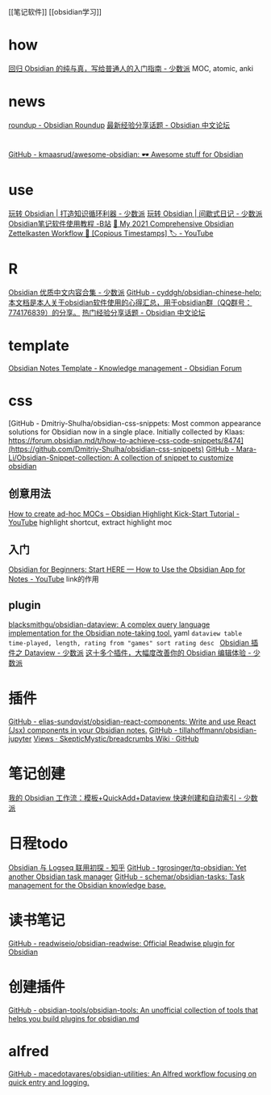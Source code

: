 [[笔记软件]]
[[obsidian学习]]

# how
[回归 Obsidian 的纯与真，写给普通人的入门指南 - 少数派](https://sspai.com/post/72697)
	MOC, atomic, anki
# news
[roundup - Obsidian Roundup](https://www.obsidianroundup.org/tag/roundup/)
[最新经验分享话题 - Obsidian 中文论坛](https://forum-zh.obsidian.md/c/8-category/8)
#
[GitHub - kmaasrud/awesome-obsidian: 🕶️ Awesome stuff for Obsidian](https://github.com/kmaasrud/awesome-obsidian)
# use
[玩转 Obsidian | 打造知识循环利器 - 少数派](https://sspai.com/post/62414)
[玩转 Obsidian | 间歇式日记 - 少数派](https://sspai.com/post/63674)
[Obsidian笔记软件使用教程 -B站](https://www.bilibili.com/video/BV1Vz4y1r7ur?p=11)
[👑️ My 2021 Comprehensive Obsidian Zettelkasten Workflow 👑️ [Copious Timestamps] 🏷️ - YouTube](https://www.youtube.com/watch?v=wB89lJs5A3s)
# R
[Obsidian 优质中文内容合集 - 少数派](https://sspai.com/post/68427)
[GitHub - cyddgh/obsidian-chinese-help: 本文档是本人关于obsidian软件使用的心得汇总，用于obsidian群（QQ群号：774176839）的分享。](https://github.com/cyddgh/obsidian-chinese-help)
[热门经验分享话题 - Obsidian 中文论坛](https://forum-zh.obsidian.md/c/8-category/8/l/top)
# template
[Obsidian Notes Template - Knowledge management - Obsidian Forum](https://forum.obsidian.md/t/obsidian-notes-template/28940)

# css
[GitHub - Dmitriy-Shulha/obsidian-css-snippets: Most common appearance solutions for Obsidian now in a single place. Initially collected by Klaas: https://forum.obsidian.md/t/how-to-achieve-css-code-snippets/8474](https://github.com/Dmitriy-Shulha/obsidian-css-snippets)
[GitHub - Mara-Li/Obsidian-Snippet-collection: A collection of snippet to customize obsidian](https://github.com/Mara-Li/Obsidian-Snippet-collection)
## 创意用法
[How to create ad-hoc MOCs – Obsidian Highlight Kick-Start Tutorial - YouTube](https://www.youtube.com/watch?v=KWdEatdD2bo)
	highlight shortcut, extract highlight moc
## 入门
[Obsidian for Beginners: Start HERE — How to Use the Obsidian App for Notes - YouTube](https://www.youtube.com/watch?v=QgbLb6QCK88)
	link的作用
## plugin
[blacksmithgu/obsidian-dataview: A complex query language implementation for the Obsidian note-taking tool.](https://github.com/blacksmithgu/obsidian-dataview)
	yaml
	```dataview
	table time-played, length, rating
	from "games"
	sort rating desc
	```
[Obsidian 插件之 Dataview - 少数派](https://sspai.com/post/68183)
[这十多个插件，大幅度改善你的 Obsidian 编辑体验 - 少数派](https://sspai.com/post/68394)
# 插件
[GitHub - elias-sundqvist/obsidian-react-components: Write and use React (Jsx) components in your Obsidian notes.](https://github.com/elias-sundqvist/obsidian-react-components)
[GitHub - tillahoffmann/obsidian-jupyter](https://github.com/tillahoffmann/obsidian-jupyter)
[Views · SkepticMystic/breadcrumbs Wiki · GitHub](https://github.com/SkepticMystic/breadcrumbs/wiki/Views)
# 笔记创建
[我的 Obsidian 工作流：模板+QuickAdd+Dataview 快速创建和自动索引 - 少数派](https://sspai.com/post/68350)
# 日程todo
[Obsidian 与 Logseq 联用初探 - 知乎](https://zhuanlan.zhihu.com/p/349735193)
[GitHub - tgrosinger/tq-obsidian: Yet another Obsidian task manager](https://github.com/tgrosinger/tq-obsidian)
[GitHub - schemar/obsidian-tasks: Task management for the Obsidian knowledge base.](https://github.com/schemar/obsidian-tasks)
# 读书笔记
[GitHub - readwiseio/obsidian-readwise: Official Readwise plugin for Obsidian](https://github.com/readwiseio/obsidian-readwise)

# 创建插件
[GitHub - obsidian-tools/obsidian-tools: An unofficial collection of tools that helps you build plugins for obsidian.md](https://github.com/obsidian-tools/obsidian-tools)
# alfred
[GitHub - macedotavares/obsidian-utilities: An Alfred workflow focusing on quick entry and logging.](https://github.com/macedotavares/obsidian-utilities)